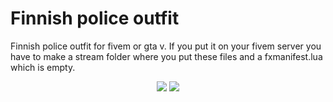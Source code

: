 # Finnish police outfit
Finnish police outfit for fivem or gta v.
If you put it on your fivem server you have to make a stream folder where you put these files and a fxmanifest.lua which is empty.

<p align = 'center'>
  <img src="https://imgur.com/UQzpocq.png"/>
  <img src="https://imgur.com/Tls2DnK.png"/>
<p/>
